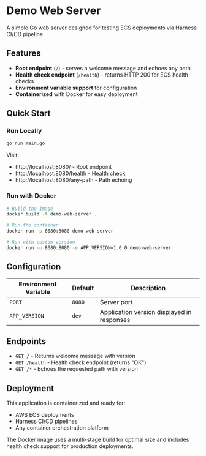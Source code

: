 # Demo Web Server

A simple Go web server designed for testing ECS deployments via Harness CI/CD pipeline.

## Features

- **Root endpoint** (`/`) - serves a welcome message and echoes any path
- **Health check endpoint** (`/health`) - returns HTTP 200 for ECS health checks
- **Environment variable support** for configuration
- **Containerized** with Docker for easy deployment

## Quick Start

### Run Locally

```bash
go run main.go
```

Visit:
- http://localhost:8080/ - Root endpoint
- http://localhost:8080/health - Health check
- http://localhost:8080/any-path - Path echoing

### Run with Docker

```bash
# Build the image
docker build -t demo-web-server .

# Run the container
docker run -p 8080:8080 demo-web-server

# Run with custom version
docker run -p 8080:8080 -e APP_VERSION=1.0.0 demo-web-server
```

## Configuration

| Environment Variable | Default | Description |
|---------------------|---------|-------------|
| `PORT` | `8080` | Server port |
| `APP_VERSION` | `dev` | Application version displayed in responses |

## Endpoints

- `GET /` - Returns welcome message with version
- `GET /health` - Health check endpoint (returns "OK")
- `GET /*` - Echoes the requested path with version

## Deployment

This application is containerized and ready for:
- AWS ECS deployments
- Harness CI/CD pipelines
- Any container orchestration platform

The Docker image uses a multi-stage build for optimal size and includes health check support for production deployments.
